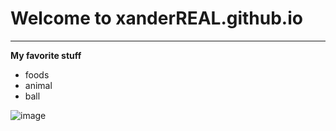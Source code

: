 # Welcome to xanderREAL.github.io
---
**My favorite stuff**
- foods
- animal
- ball

![image](https://www.cambridgema.gov/-/media/Images/sharedphotos/departmentphotos/animal.jpg?mw=1920)
